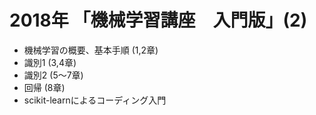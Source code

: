 # 2018年 「機械学習講座　入門版」(2)

* 機械学習の概要、基本手順 (1,2章)
* 識別1 (3,4章)
* 識別2 (5～7章)
* 回帰 (8章)
* scikit-learnによるコーディング入門
